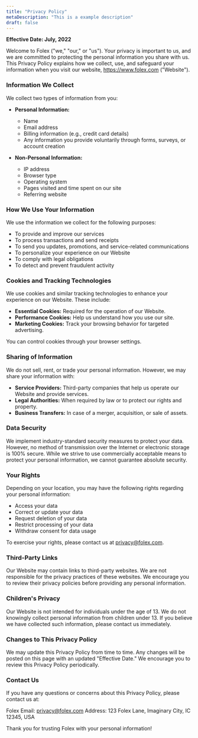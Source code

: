```yaml
---
title: "Privacy Policy"
metaDescription: "This is a example description"
draft: false
---
```


**Effective Date: July, 2022**

Welcome to Folex ("we," "our," or "us"). Your privacy is important to us, and we are committed to protecting the personal information you share with us. This Privacy Policy explains how we collect, use, and safeguard your information when you visit our website, https://www.folex.com ("Website").

### Information We Collect

We collect two types of information from you:

- **Personal Information:**
  - Name
  - Email address
  - Billing information (e.g., credit card details)
  - Any information you provide voluntarily through forms, surveys, or account creation

- **Non-Personal Information:**
  - IP address
  - Browser type
  - Operating system
  - Pages visited and time spent on our site
  - Referring website

### How We Use Your Information

We use the information we collect for the following purposes:

- To provide and improve our services
- To process transactions and send receipts
- To send you updates, promotions, and service-related communications
- To personalize your experience on our Website
- To comply with legal obligations
- To detect and prevent fraudulent activity

### Cookies and Tracking Technologies

We use cookies and similar tracking technologies to enhance your experience on our Website. These include:

- **Essential Cookies:** Required for the operation of our Website.
- **Performance Cookies:** Help us understand how you use our site.
- **Marketing Cookies:** Track your browsing behavior for targeted advertising.

You can control cookies through your browser settings.

### Sharing of Information

We do not sell, rent, or trade your personal information. However, we may share your information with:

- **Service Providers:** Third-party companies that help us operate our Website and provide services.
- **Legal Authorities:** When required by law or to protect our rights and property.
- **Business Transfers:** In case of a merger, acquisition, or sale of assets.

### Data Security

We implement industry-standard security measures to protect your data. However, no method of transmission over the Internet or electronic storage is 100% secure. While we strive to use commercially acceptable means to protect your personal information, we cannot guarantee absolute security.

### Your Rights

Depending on your location, you may have the following rights regarding your personal information:

- Access your data
- Correct or update your data
- Request deletion of your data
- Restrict processing of your data
- Withdraw consent for data usage

To exercise your rights, please contact us at privacy@folex.com.

### Third-Party Links

Our Website may contain links to third-party websites. We are not responsible for the privacy practices of these websites. We encourage you to review their privacy policies before providing any personal information.

### Children's Privacy

Our Website is not intended for individuals under the age of 13. We do not knowingly collect personal information from children under 13. If you believe we have collected such information, please contact us immediately.

### Changes to This Privacy Policy

We may update this Privacy Policy from time to time. Any changes will be posted on this page with an updated "Effective Date." We encourage you to review this Privacy Policy periodically.

### Contact Us

If you have any questions or concerns about this Privacy Policy, please contact us at:

Folex
Email: privacy@folex.com
Address: 123 Folex Lane, Imaginary City, IC 12345, USA

Thank you for trusting Folex with your personal information!

